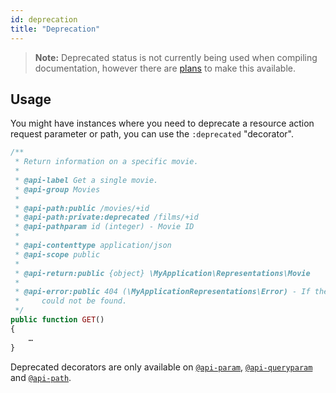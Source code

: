 ```yaml
---
id: deprecation
title: "Deprecation"
---
```


> **Note:** Deprecated status is not currently being used when compiling documentation, however there are [plans](https://github.com/vimeo/mill/milestones) to make this available.

## Usage
You might have instances where you need to deprecate a resource action request parameter or path, you can use the `:deprecated` "decorator".

```php
/**
 * Return information on a specific movie.
 *
 * @api-label Get a single movie.
 * @api-group Movies
 *
 * @api-path:public /movies/+id
 * @api-path:private:deprecated /films/+id
 * @api-pathparam id (integer) - Movie ID
 *
 * @api-contenttype application/json
 * @api-scope public
 *
 * @api-return:public {object} \MyApplication\Representations\Movie
 *
 * @api-error:public 404 (\MyApplicationRepresentations\Error) - If the movie
 *     could not be found.
 */
public function GET()
{
    …
}
```

Deprecated decorators are only available on [`@api-param`](reference-api-param.md), [`@api-queryparam`](reference-api-queryparam.md) and [`@api-path`](reference-api-path.md).
